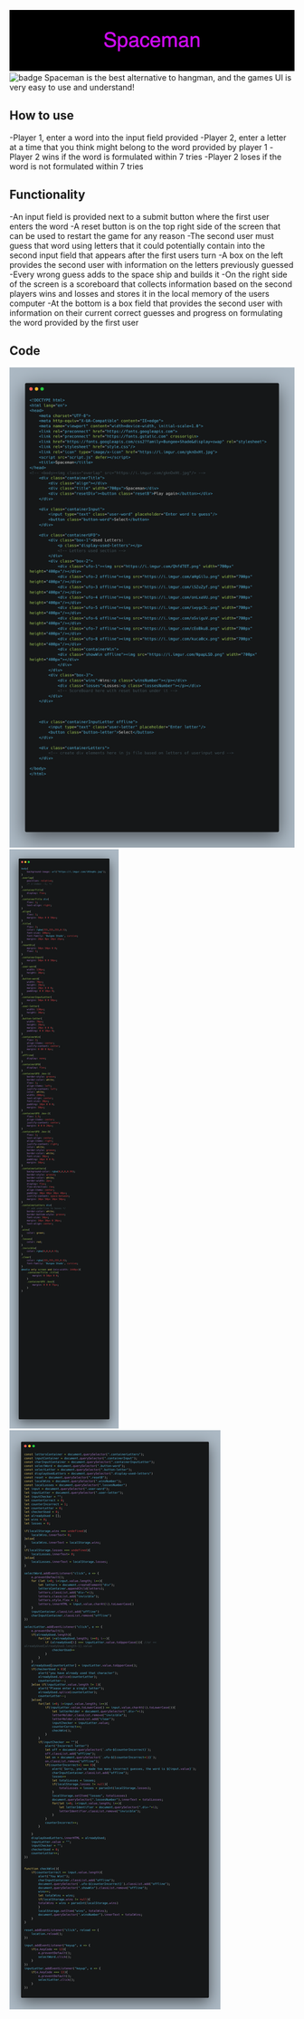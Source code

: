 ![Spaceman](Spaceman.png)
![badge](https://img.shields.io/github/last-commit/shamzaali7/spaceman)
Spaceman is the best alternative to hangman, and the games UI is very easy to use and understand!

## How to use

-Player 1, enter a word into the input field provided
-Player 2, enter a letter at a time that you think might belong to the word provided by player 1
-Player 2 wins if the word is formulated within 7 tries
-Player 2 loses if the word is not formulated within 7 tries

## Functionality 

-An input field is provided next to a submit button where the first user enters the word
-A reset button is on the top right side of the screen that can be used to restart the game for any reason 
-The second user must guess that word using letters that it could potentially contain into the second input field that appears after the first users turn
-A box on the left provides the second user with information on the letters previously guessed
-Every wrong guess adds to the space ship and builds it
-On the right side of the screen is a scoreboard that collects information based on the second players wins and losses and stores it in the local memory of the users computer
-At the bottom is a box field that provides the second user with information on their current correct guesses and progress on formulating the word provided by the first user

## Code
![HTML-File](HTML.png)
![CSS-File](CSS.png)
![Javascript-File](Script.png)
